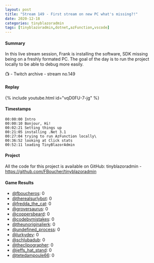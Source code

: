```yaml
---
layout: post
title: "Stream 149 - First stream on new PC what's missing?!"
date: 2020-12-18
categories: tinyblazoradmin
tags: [tinyblazoradmin,dotnet,azFunction,vscode]
---
```


#### Summary

In this live stream session, Frank is installing the software, SDK missing being on a freshly formated PC. The goal of the day is to run the project locally to be able to debug more easily.

📺 - Twitch archive - stream no.149

#### Replay

{% include youtube.html id="vqD0FU-7-jg" %}
<!--more-->


#### Timestamps

    00:00:00 Intro
    00:00:10 Bonjour, Hi!
    00:02:21 Setting things up
    00:21:05 installing .Net 3.1
    00:27:04 trying to run AzFunction locally\
    00:36:52 looking at Click stats
    00:52:11 loading TinyBlazorAdmin


#### Project

All the code for this project is available on GitHub: tinyblazoradmin - https://github.com/FBoucher/tinyblazoradmin


#### Game Results

- [@fboucheros](https://www.twitch.tv/fboucheros): 0
- [@therealsurlybot](https://www.twitch.tv/therealsurlybot): 0
- [@fredda_the_cat](https://www.twitch.tv/fredda_the_cat): 0
- [@groversaurus](https://www.twitch.tv/groversaurus): 0
- [@coppersbeard](https://www.twitch.tv/coppersbeard): 0
- [@codebymistakes](https://www.twitch.tv/codebymistakes): 0
- [@theunoriginaljerk](https://www.twitch.tv/theunoriginaljerk): 0
- [@undefined_process](https://www.twitch.tv/undefined_process): 0
- [@lurkydev](https://www.twitch.tv/lurkydev): 0
- [@schlubadub](https://www.twitch.tv/schlubadub): 0
- [@theclipographer](https://www.twitch.tv/theclipographer): 0
- [@jeffs_hat_stand](https://www.twitch.tv/jeffs_hat_stand): 0
- [@tetedampoule66](https://www.twitch.tv/tetedampoule66): 0

